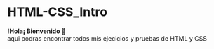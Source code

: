 # HTML-CSS_Intro
<b>!Hola¡ Bienvenido 👋 </b> <br>
aqui podras encontrar todos mis ejecicios y pruebas de HTML y CSS
